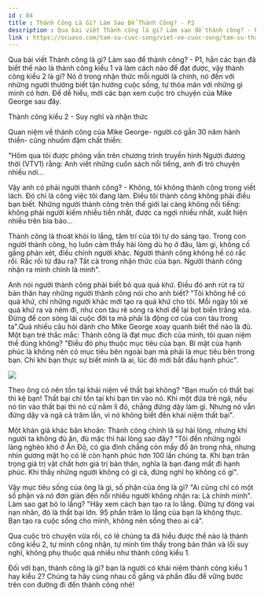 ```yaml
---
id : 84
title : Thành Công Là Gì? Làm Sao Để Thành Công? - P2
description : Qua bài viết Thành công là gì? Làm sao để thành công? - P1, hẳn các bạn đã biết thế nào là thành công kiểu 1 và làm cách nào để đạt được, vậy thành công kiểu 2 là gì? Nó ở trong nhận thức mỗi người là chính, nó đến với những người thường biết tận hưởng cuộc sống, tự thỏa mãn với những gì mình có hơn. Để dễ hiểu, mời các bạn xem cuộc trò chuyện của Mike George sau đây.
link : https://ocuaso.com/tam-su-cuoc-song/viet-ve-cuoc-song/tam-su-thanh-cong-la-gi-lam-sao-de-thanh-cong-p2.html
---
```


Qua bài viết Thành công là gì? Làm sao để thành công? - P1, hẳn các bạn
đã biết thế nào là thành công kiểu 1 và làm cách nào để đạt được, vậy thành
công kiểu 2 là gì? Nó ở trong nhận thức mỗi người là chính, nó đến với những
người thường biết tận hưởng cuộc sống, tự thỏa mãn với những gì mình có
hơn. Để dễ hiểu, mời các bạn xem cuộc trò chuyện của Mike George sau đây.

Thành công kiểu 2 - Suy nghĩ và nhận thức

Quan niệm về thành công của Mike George- người có gần 30 năm hành thiền-
cũng nhuốm đậm chất thiền:

"Hôm qua tôi được phỏng vấn trên chương trình truyền hình Người đương thời
(VTV1) rằng: Anh viết những cuốn sách nổi tiếng, anh đi trò chuyện nhiều
nơi...

Vậy anh có phải người thành công? - Không, tôi không thành công trong viết
lách. Đó chỉ là công việc tôi đang làm. Điều tôi thành công không phải điều
bạn biết. Những người thành công trên thế giới lại càng không nổi tiếng:
không phải người kiếm nhiều tiền nhất, được ca ngợi nhiều nhất, xuất hiện
nhiều trên bìa báo...

Thành công là thoát khỏi lo lắng, tâm trí của tôi tự do sáng tạo. Trong
con người thành công, họ luôn cảm thấy hài lòng dù họ ở đâu, làm gì, không
cố gắng phán xét, điều chỉnh người khác. Người thành công không hề có rắc
rối. Rắc rối từ đâu ra? Tất cả trong nhận thức của bạn. Người thành công
nhận ra mình chính là mình".

Anh nói người thành công phải biết bỏ qua quá khứ. Điều đó anh rút ra từ
bản thân hay những người thành công nói cho anh biết? "Tôi không hề có quá
khứ, chỉ những người khác mới tạo ra quá khứ cho tôi. Mỗi ngày tôi xé quá
khứ ra và ném đi, như con tàu rẽ sóng ra khơi để lại bọt biển trắng xóa.
Đừng để con sóng lái cuộc đời ta mà phải là động cơ của con tàu trong ta".Quá
nhiều câu hỏi dành cho Mike George xoay quanh biết thế nào là đủ. Một bạn
trẻ thắc mắc: Thành công là đạt mục đích của mình, tôi quan niệm thế đúng
không? "Điều đó phụ thuộc mục tiêu của bạn. Bí mật của hạnh phúc là không
nên có mục tiêu bên ngoài bạn mà phải là mục tiêu bên trong bạn. Chỉ khi
bạn thực sự biết mình là ai, lúc đó mới bắt đầu hạnh phúc".

![](https://ocuaso.com/wp-content/uploads/2016/01/tam-su-thanh-cong-la-gi-lam-sao-de-thanh-cong3.jpg)

Theo ông có nên tồn tại khái niệm về thất bại không? "Bạn muốn có thất bại
thì kệ bạn! Thất bại chỉ tồn tại khi bạn tin vào nó. Khi một đứa trẻ ngã,
nếu nó tin vào thất bại thì nó cứ nằm lì đó, chẳng đứng dậy làm gì. Nhưng
nó vẫn đứng dậy và ngã cả trăm lần, vì nó không biết đến khái niệm thất
bại".

Một khán giả khác băn khoăn: Thành công chính là sự hài lòng, nhưng khi
người ta không đủ ăn, đủ mặc thì hài lòng sao đây? "Tôi đến những ngôi làng
nghèo khó ở Ấn Độ, có gia đình chẳng còn mấy đồ ăn trong nhà, nhưng nhìn
gương mặt họ có lẽ còn hạnh phúc hơn 100 lần chúng ta. Khi bạn trân trọng
giá trị vật chất hơn giá trị bản thân, nghĩa là bạn đang mất đi hạnh phúc.
Khi thấy những người không có gì cả, đừng nghĩ họ không có gì".

Vậy mục tiêu sống của ông là gì, số phận của ông là gì? "Ai cũng chỉ có
một số phận và nó đơn giản đến nỗi nhiều người không nhận ra: Là chính mình".
Làm sao gạt bỏ lo lắng? "Hãy xem cách bạn tạo ra lo lắng. Đừng tự đóng vai
nạn nhân, đó là thất bại lớn. 95 phần trăm lo lắng của bạn là không thực.
Bạn tạo ra cuộc sống cho mình, không nên sống theo ai cả".

Qua cuộc trò chuyện vừa rồi, có lẽ chúng ta đã hiểu được thế nào là thành
công kiểu 2, tự mình công nhận, tự mình tìm thấy trong bản thân và lối suy
nghĩ, không phụ thuộc quá nhiều như thành công kiểu 1.

Đối với bạn, thành công là gì? bạn là người có khái niệm thành công kiểu
1 hay kiểu 2? Chúng ta hãy cùng nhau cố gắng và phấn đấu để vững bước trên
con đường đi đến thành công nhé!